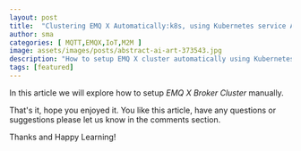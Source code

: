 ```yaml
---
layout: post
title:  "Clustering EMQ X Automatically:k8s, using Kubernetes service API"
author: sma
categories: [ MQTT,EMQX,IoT,M2M ]
image: assets/images/posts/abstract-ai-art-373543.jpg
description: "How to setup EMQ X cluster automatically using Kubernetes service API?"
tags: [featured]
---
```


In this article we will explore how to setup *EMQ X Broker Cluster* manually.



That's it, hope you enjoyed it. You like this article, have any questions or suggestions please let us know in the comments section.

Thanks and Happy Learning!
